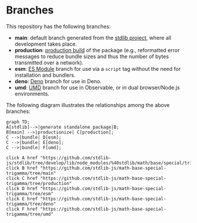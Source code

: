 <!--

@license Apache-2.0

Copyright (c) 2022 The Stdlib Authors.

Licensed under the Apache License, Version 2.0 (the "License");
you may not use this file except in compliance with the License.
You may obtain a copy of the License at

    http://www.apache.org/licenses/LICENSE-2.0

Unless required by applicable law or agreed to in writing, software
distributed under the License is distributed on an "AS IS" BASIS,
WITHOUT WARRANTIES OR CONDITIONS OF ANY KIND, either express or implied.
See the License for the specific language governing permissions and
limitations under the License.

-->

# Branches

This repository has the following branches:

-   **main**: default branch generated from the [stdlib project][stdlib-url], where all development takes place.
-   **production**: [production build][production-url] of the package (e.g., reformatted error messages to reduce bundle sizes and thus the number of bytes transmitted over a network).
-   **esm**: [ES Module][esm-url] branch for use via a `script` tag without the need for installation and bundlers.
-   **deno**: [Deno][deno-url] branch for use in Deno.
-   **umd**: [UMD][umd-url] branch for use in Observable, or in dual browser/Node.js environments.

The following diagram illustrates the relationships among the above branches:

```mermaid
graph TD;
A[stdlib]-->|generate standalone package|B;
B[main] -->|productionize| C[production];
C -->|bundle| D[esm];
C -->|bundle| E[deno];
C -->|bundle| F[umd];

click A href "https://github.com/stdlib-js/stdlib/tree/develop/lib/node_modules/%40stdlib/math/base/special/trigamma"
click B href "https://github.com/stdlib-js/math-base-special-trigamma/tree/main"
click C href "https://github.com/stdlib-js/math-base-special-trigamma/tree/production"
click D href "https://github.com/stdlib-js/math-base-special-trigamma/tree/esm"
click E href "https://github.com/stdlib-js/math-base-special-trigamma/tree/deno"
click F href "https://github.com/stdlib-js/math-base-special-trigamma/tree/umd"
```

[stdlib-url]: https://github.com/stdlib-js/stdlib/tree/develop/lib/node_modules/%40stdlib/math/base/special/trigamma
[production-url]: https://github.com/stdlib-js/math-base-special-trigamma/tree/production
[deno-url]: https://github.com/stdlib-js/math-base-special-trigamma/tree/deno
[umd-url]: https://github.com/stdlib-js/math-base-special-trigamma/tree/umd
[esm-url]: https://github.com/stdlib-js/math-base-special-trigamma/tree/esm